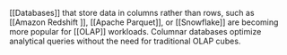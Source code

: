 [[Databases]] that store data in columns rather than rows, such as [[Amazon Redshift ]], [[Apache Parquet]], or [[Snowflake]] are becoming more popular for [[OLAP]] workloads. Columnar databases optimize analytical queries without the need for traditional OLAP cubes.
